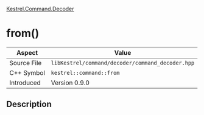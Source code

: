 [Kestrel.Command.Decoder](index)
# from()
| Aspect | Value |
| --- | --- |
| Source File | `libKestrel/command/decoder/command_decoder.hpp` |
| C++ Symbol | `kestrel::command::from` |
| Introduced | Version 0.9.0 |
## Description

